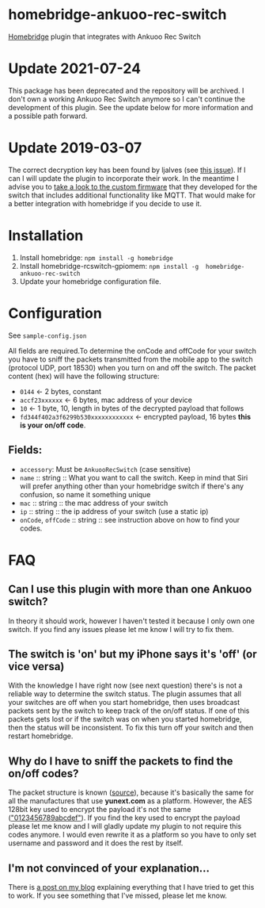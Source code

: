 # homebridge-ankuoo-rec-switch
[Homebridge](https://github.com/nfarina/homebridge/) plugin that integrates with Ankuoo Rec Switch

# Update 2021-07-24
This package has been deprecated and the repository will be archived. I don't own a working Ankuoo Rec Switch anymore so I can't continue the development of this plugin. See the update below for more information and a possible path forward.

# Update 2019-03-07

The correct decryption key has been found by ljalves (see [this issue](https://github.com/giu1io/homebridge-ankuoo-rec-switch/issues/9)). If I can I will update the plugin to incorporate their work. In the meantime I advise you to [take a look to the custom firmware](https://github.com/ljalves/hfeasy) that they developed for the switch that includes additional functionality like MQTT. That would make for a better integration with homebridge if you decide to use it. 

# Installation

1. Install homebridge: `npm install -g homebridge`
1. Install homebridge-rcswitch-gpiomem: `npm install -g  homebridge-ankuoo-rec-switch`
1. Update your homebridge configuration file.

# Configuration

See `sample-config.json`

All fields are required.To determine the onCode and offCode for your switch you have to sniff the packets transmitted from the mobile app to the switch (protocol UDP, port 18530) when you turn on and off the switch. The packet content (hex) will have the following structure:

- `0144` <- 2 bytes, constant
- `accf23xxxxxx` <- 6 bytes, mac address of your device
- `10` <- 1 byte, 10, length in bytes of the decrypted payload that follows
- `fd344f402a3f6299b530xxxxxxxxxxxx` <- encrypted payload, 16 bytes **this is your on/off code**.


## Fields:
- `accessory`: Must be `AnkuooRecSwitch` (case sensitive)
- `name` :: string :: What you want to call the switch. Keep in mind
  that Siri will prefer anything other than your homebridge switch if there's
  any confusion, so name it something unique
- `mac` :: string :: the mac address of your switch
- `ip` :: string :: the ip address of your switch (use a static ip)
- `onCode`, `offCode` :: string :: see instruction above on how to find your codes.

# FAQ

## Can I use this plugin with more than one Ankuoo switch?
In theory it should work, however I haven't tested it because I only own one switch. If you find any issues please let me know I will try to fix them.

## The switch is 'on' but my iPhone says it's 'off' (or vice versa)
With the knowledge I have right now (see next question) there's is not a reliable way to determine the switch status. The plugin assumes that all your switches are off when you start homebridge, then uses broadcast packets sent by the switch to keep track of the on/off status. If one of this packets gets lost or if the switch was on when you started homebridge, then the status will be inconsistent. To fix this turn off your switch and then restart homebridge.

## Why do I have to sniff the packets to find the on/off codes?
The packet structure is known ([source](https://forum.fhem.de/index.php/topic,57612.msg504597.html#msg504597)), because it's basically the same for all the manufactures that use **yunext.com** as a platform. However, the AES 128bit key used to encrypt the payload it's not the same (["0123456789abcdef"](https://forum.fhem.de/index.php/topic,38112.msg309817.html#msg309817)). If you find the key used to encrypt the payload please let me know and I will gladly update my plugin to not require this codes anymore. I would even rewrite it as a platform so you have to only set username and password and it does the rest by itself.

## I'm not convinced of your explanation...
There is [a post on my blog](http://blog.giuliomontagner.com/post/155085663708/trying-to-hack-ankuoo-rec-switch-and-make-it) explaining everything that I have tried to get this to work. If you see something that I've missed, please let me know.
